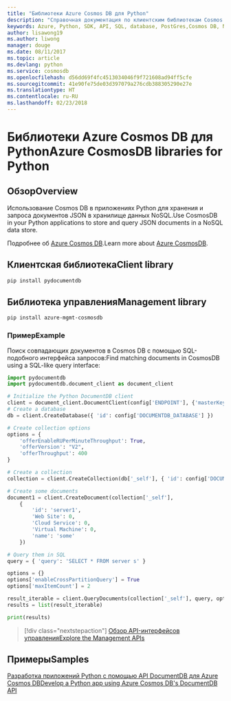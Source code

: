 ```yaml
---
title: "Библиотеки Azure Cosmos DB для Python"
description: "Справочная документация по клиентским библиотекам Cosmos DB для Python"
keywords: Azure, Python, SDK, API, SQL, database, PostGres,Cosmos DB, NoSQL
author: lisawong19
ms.author: liwong
manager: douge
ms.date: 08/11/2017
ms.topic: article
ms.devlang: python
ms.service: cosmosdb
ms.openlocfilehash: d56dd69f4fc4513034046f9f721608ad94ff5cfe
ms.sourcegitcommit: 41e90fe75de03d397079a276cdb388305290e27e
ms.translationtype: HT
ms.contentlocale: ru-RU
ms.lasthandoff: 02/23/2018
---
```

# <a name="azure-cosmosdb-libraries-for-python"></a><span data-ttu-id="4a7da-104">Библиотеки Azure Cosmos DB для Python</span><span class="sxs-lookup"><span data-stu-id="4a7da-104">Azure CosmosDB libraries for Python</span></span>

## <a name="overview"></a><span data-ttu-id="4a7da-105">Обзор</span><span class="sxs-lookup"><span data-stu-id="4a7da-105">Overview</span></span>

<span data-ttu-id="4a7da-106">Использование Cosmos DB в приложениях Python для хранения и запроса документов JSON в хранилище данных NoSQL.</span><span class="sxs-lookup"><span data-stu-id="4a7da-106">Use CosmosDB in your Python applications to store and query JSON documents in a NoSQL data store.</span></span>

<span data-ttu-id="4a7da-107">Подробнее об [Azure Cosmos DB](https://docs.microsoft.com/azure/cosmos-db/introduction).</span><span class="sxs-lookup"><span data-stu-id="4a7da-107">Learn more about [Azure CosmosDB](https://docs.microsoft.com/azure/cosmos-db/introduction).</span></span>

## <a name="client-library"></a><span data-ttu-id="4a7da-108">Клиентская библиотека</span><span class="sxs-lookup"><span data-stu-id="4a7da-108">Client library</span></span>
 ```bash
pip install pydocumentdb
 ```

## <a name="management-library"></a><span data-ttu-id="4a7da-109">Библиотека управления</span><span class="sxs-lookup"><span data-stu-id="4a7da-109">Management library</span></span>
```bash
pip install azure-mgmt-cosmosdb
```

### <a name="example"></a><span data-ttu-id="4a7da-110">Пример</span><span class="sxs-lookup"><span data-stu-id="4a7da-110">Example</span></span>

<span data-ttu-id="4a7da-111">Поиск совпадающих документов в Cosmos DB с помощью SQL-подобного интерфейса запросов:</span><span class="sxs-lookup"><span data-stu-id="4a7da-111">Find matching documents in CosmosDB using a SQL-like query interface:</span></span>

```python
import pydocumentdb
import pydocumentdb.document_client as document_client

# Initialize the Python DocumentDB client
client = document_client.DocumentClient(config['ENDPOINT'], {'masterKey': config['MASTERKEY']})
# Create a database
db = client.CreateDatabase({ 'id': config['DOCUMENTDB_DATABASE'] })

# Create collection options
options = {
    'offerEnableRUPerMinuteThroughput': True,
    'offerVersion': "V2",
    'offerThroughput': 400
}

# Create a collection
collection = client.CreateCollection(db['_self'], { 'id': config['DOCUMENTDB_COLLECTION'] }, options)

# Create some documents
document1 = client.CreateDocument(collection['_self'],
    { 
        'id': 'server1',
        'Web Site': 0,
        'Cloud Service': 0,
        'Virtual Machine': 0,
        'name': 'some' 
    })

# Query them in SQL
query = { 'query': 'SELECT * FROM server s' }    

options = {} 
options['enableCrossPartitionQuery'] = True
options['maxItemCount'] = 2

result_iterable = client.QueryDocuments(collection['_self'], query, options)
results = list(result_iterable)

print(results)
```
> [!div class="nextstepaction"]
> [<span data-ttu-id="4a7da-112">Обзор API-интерфейсов управления</span><span class="sxs-lookup"><span data-stu-id="4a7da-112">Explore the Management APIs</span></span>](/python/api/overview/azure/cosmosdb/management)

## <a name="samples"></a><span data-ttu-id="4a7da-113">Примеры</span><span class="sxs-lookup"><span data-stu-id="4a7da-113">Samples</span></span>

[<span data-ttu-id="4a7da-114">Разработка приложений Python с помощью API DocumentDB для Azure Cosmos DB</span><span class="sxs-lookup"><span data-stu-id="4a7da-114">Develop a Python app using Azure Cosmos DB's DocumentDB API</span></span>](https://azure.microsoft.com/resources/samples/azure-cosmos-db-documentdb-python-getting-started/)


